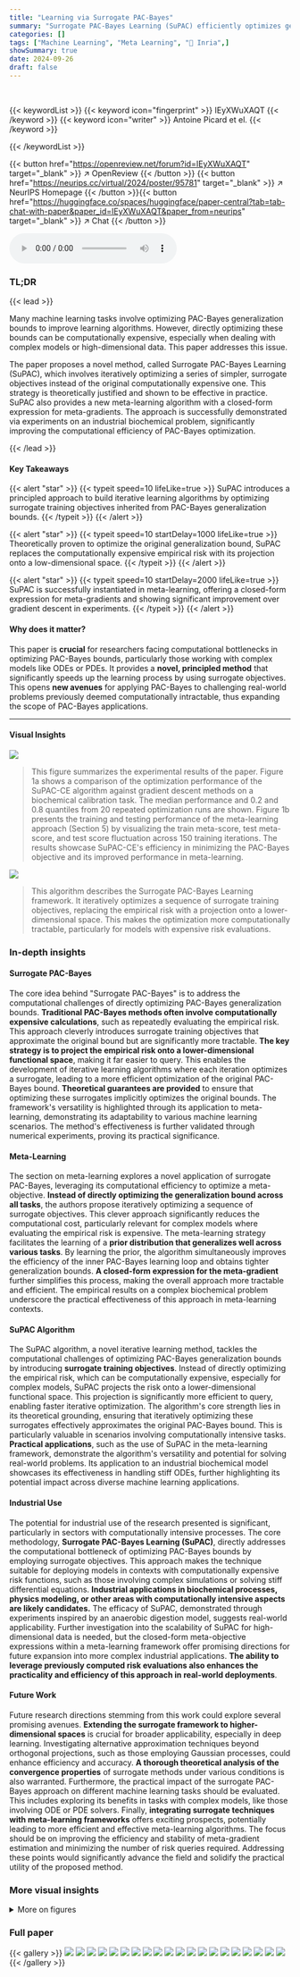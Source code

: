 ```yaml
---
title: "Learning via Surrogate PAC-Bayes"
summary: "Surrogate PAC-Bayes Learning (SuPAC) efficiently optimizes generalization bounds by iteratively optimizing surrogate training objectives, enabling faster and more scalable learning for complex models."
categories: []
tags: ["Machine Learning", "Meta Learning", "🏢 Inria",]
showSummary: true
date: 2024-09-26
draft: false
---
```


<br>

{{< keywordList >}}
{{< keyword icon="fingerprint" >}} IEyXWuXAQT {{< /keyword >}}
{{< keyword icon="writer" >}} Antoine Picard et el. {{< /keyword >}}
 
{{< /keywordList >}}

{{< button href="https://openreview.net/forum?id=IEyXWuXAQT" target="_blank" >}}
↗ OpenReview
{{< /button >}}
{{< button href="https://neurips.cc/virtual/2024/poster/95781" target="_blank" >}}
↗ NeurIPS Homepage
{{< /button >}}{{< button href="https://huggingface.co/spaces/huggingface/paper-central?tab=tab-chat-with-paper&paper_id=IEyXWuXAQT&paper_from=neurips" target="_blank" >}}
↗ Chat
{{< /button >}}



<audio controls>
    <source src="https://ai-paper-reviewer.com/IEyXWuXAQT/podcast.wav" type="audio/wav">
    Your browser does not support the audio element.
</audio>


### TL;DR


{{< lead >}}

Many machine learning tasks involve optimizing PAC-Bayes generalization bounds to improve learning algorithms. However, directly optimizing these bounds can be computationally expensive, especially when dealing with complex models or high-dimensional data.  This paper addresses this issue. 

The paper proposes a novel method, called Surrogate PAC-Bayes Learning (SuPAC), which involves iteratively optimizing a series of simpler, surrogate objectives instead of the original computationally expensive one.  This strategy is theoretically justified and shown to be effective in practice. SuPAC also provides a new meta-learning algorithm with a closed-form expression for meta-gradients. The approach is successfully demonstrated via experiments on an industrial biochemical problem, significantly improving the computational efficiency of PAC-Bayes optimization.

{{< /lead >}}


#### Key Takeaways

{{< alert "star" >}}
{{< typeit speed=10 lifeLike=true >}} SuPAC introduces a principled approach to build iterative learning algorithms by optimizing surrogate training objectives inherited from PAC-Bayes generalization bounds. {{< /typeit >}}
{{< /alert >}}

{{< alert "star" >}}
{{< typeit speed=10 startDelay=1000 lifeLike=true >}} Theoretically proven to optimize the original generalization bound, SuPAC replaces the computationally expensive empirical risk with its projection onto a low-dimensional space. {{< /typeit >}}
{{< /alert >}}

{{< alert "star" >}}
{{< typeit speed=10 startDelay=2000 lifeLike=true >}} SuPAC is successfully instantiated in meta-learning, offering a closed-form expression for meta-gradients and showing significant improvement over gradient descent in experiments. {{< /typeit >}}
{{< /alert >}}

#### Why does it matter?
This paper is **crucial** for researchers facing computational bottlenecks in optimizing PAC-Bayes bounds, particularly those working with complex models like ODEs or PDEs.  It provides a **novel, principled method** that significantly speeds up the learning process by using surrogate objectives. This opens **new avenues** for applying PAC-Bayes to challenging real-world problems previously deemed computationally intractable, thus expanding the scope of PAC-Bayes applications.

------
#### Visual Insights



![](https://ai-paper-reviewer.com/IEyXWuXAQT/figures_8_1.jpg)

> This figure summarizes the experimental results of the paper.  Figure 1a shows a comparison of the optimization performance of the SuPAC-CE algorithm against gradient descent methods on a biochemical calibration task. The median performance and 0.2 and 0.8 quantiles from 20 repeated optimization runs are shown. Figure 1b presents the training and testing performance of the meta-learning approach (Section 5) by visualizing the train meta-score, test meta-score, and test score fluctuation across 150 training iterations. The results showcase SuPAC-CE's efficiency in minimizing the PAC-Bayes objective and its improved performance in meta-learning.





![](https://ai-paper-reviewer.com/IEyXWuXAQT/tables_2_1.jpg)

> This algorithm describes the Surrogate PAC-Bayes Learning framework.  It iteratively optimizes a sequence of surrogate training objectives, replacing the empirical risk with a projection onto a lower-dimensional space.  This makes the optimization more computationally tractable, particularly for models with expensive risk evaluations.





### In-depth insights


#### Surrogate PAC-Bayes
The core idea behind "Surrogate PAC-Bayes" is to address the computational challenges of directly optimizing PAC-Bayes generalization bounds.  **Traditional PAC-Bayes methods often involve computationally expensive calculations**, such as repeatedly evaluating the empirical risk. This approach cleverly introduces surrogate training objectives that approximate the original bound but are significantly more tractable.  **The key strategy is to project the empirical risk onto a lower-dimensional functional space**, making it far easier to query. This enables the development of iterative learning algorithms where each iteration optimizes a surrogate, leading to a more efficient optimization of the original PAC-Bayes bound.  **Theoretical guarantees are provided** to ensure that optimizing these surrogates implicitly optimizes the original bounds.  The framework's versatility is highlighted through its application to meta-learning, demonstrating its adaptability to various machine learning scenarios. The method's effectiveness is further validated through numerical experiments, proving its practical significance.

#### Meta-Learning
The section on meta-learning explores a novel application of surrogate PAC-Bayes, leveraging its computational efficiency to optimize a meta-objective.  **Instead of directly optimizing the generalization bound across all tasks**, the authors propose iteratively optimizing a sequence of surrogate objectives. This clever approach significantly reduces the computational cost, particularly relevant for complex models where evaluating the empirical risk is expensive.  The meta-learning strategy facilitates the learning of a **prior distribution that generalizes well across various tasks**.  By learning the prior, the algorithm simultaneously improves the efficiency of the inner PAC-Bayes learning loop and obtains tighter generalization bounds.  **A closed-form expression for the meta-gradient** further simplifies this process, making the overall approach more tractable and efficient.  The empirical results on a complex biochemical problem underscore the practical effectiveness of this approach in meta-learning contexts.

#### SuPAC Algorithm
The SuPAC algorithm, a novel iterative learning method, tackles the computational challenges of optimizing PAC-Bayes generalization bounds by introducing **surrogate training objectives**.  Instead of directly optimizing the empirical risk, which can be computationally expensive, especially for complex models, SuPAC projects the risk onto a lower-dimensional functional space.  This projection is significantly more efficient to query, enabling faster iterative optimization. The algorithm's core strength lies in its theoretical grounding, ensuring that iteratively optimizing these surrogates effectively approximates the original PAC-Bayes bound.  This is particularly valuable in scenarios involving computationally intensive tasks.  **Practical applications**, such as the use of SuPAC in the meta-learning framework, demonstrate the algorithm's versatility and potential for solving real-world problems.  Its application to an industrial biochemical model showcases its effectiveness in handling stiff ODEs, further highlighting its potential impact across diverse machine learning applications.

#### Industrial Use
The potential for industrial use of the research presented is significant, particularly in sectors with computationally intensive processes.  The core methodology, **Surrogate PAC-Bayes Learning (SuPAC)**, directly addresses the computational bottleneck of optimizing PAC-Bayes bounds by employing surrogate objectives. This approach makes the technique suitable for deploying models in contexts with computationally expensive risk functions, such as those involving complex simulations or solving stiff differential equations.  **Industrial applications in biochemical processes, physics modeling, or other areas with computationally intensive aspects are likely candidates.**  The efficacy of SuPAC, demonstrated through experiments inspired by an anaerobic digestion model, suggests real-world applicability.  Further investigation into the scalability of SuPAC for high-dimensional data is needed, but the closed-form meta-objective expressions within a meta-learning framework offer promising directions for future expansion into more complex industrial applications. **The ability to leverage previously computed risk evaluations also enhances the practicality and efficiency of this approach in real-world deployments**.

#### Future Work
Future research directions stemming from this work could explore several promising avenues. **Extending the surrogate framework to higher-dimensional spaces** is crucial for broader applicability, especially in deep learning.  Investigating alternative approximation techniques beyond orthogonal projections, such as those employing Gaussian processes, could enhance efficiency and accuracy.  **A thorough theoretical analysis of the convergence properties** of surrogate methods under various conditions is also warranted.  Furthermore, the practical impact of the surrogate PAC-Bayes approach on different machine learning tasks should be evaluated. This includes exploring its benefits in tasks with complex models, like those involving ODE or PDE solvers. Finally, **integrating surrogate techniques with meta-learning frameworks** offers exciting prospects, potentially leading to more efficient and effective meta-learning algorithms.  The focus should be on improving the efficiency and stability of meta-gradient estimation and minimizing the number of risk queries required.  Addressing these points would significantly advance the field and solidify the practical utility of the proposed method.


### More visual insights

<details>
<summary>More on figures
</summary>


![](https://ai-paper-reviewer.com/IEyXWuXAQT/figures_16_1.jpg)

> This figure illustrates the workflow of the SuPAC-CE algorithm. It shows how new predictors are sampled from the current posterior distribution, their scores are evaluated, weighted according to their Voronoi cells, and used in a linear least squares task to approximate the score function.  The approximated score is then used to update the posterior distribution iteratively, until convergence is achieved.


![](https://ai-paper-reviewer.com/IEyXWuXAQT/figures_16_2.jpg)

> The figure compares the performance of the proposed SuPAC-CE algorithm to standard gradient descent for an industrial biochemical calibration task (Figure 1a).  It also shows results for a meta-learning approach where the algorithm learns a better prior (Figure 1b). The key finding is that SuPAC-CE is significantly more efficient in minimizing the PAC-Bayes bound than gradient descent.


![](https://ai-paper-reviewer.com/IEyXWuXAQT/figures_17_1.jpg)

> This figure displays the results of two experiments.  The first (Figure 1a) compares the performance of SuPAC-CE to gradient descent methods on a biochemical calibration task, showing SuPAC-CE's superior performance in minimizing the PAC-Bayes objective. The second (Figure 1b) illustrates the results of applying SuPAC-CE to a meta-learning framework (as discussed in Section 5), demonstrating the algorithm's effectiveness in improving meta-objective scores across multiple training tasks and generalizing well to unseen test tasks.


![](https://ai-paper-reviewer.com/IEyXWuXAQT/figures_18_1.jpg)

> This figure shows the results of experiments comparing the performance of the proposed SuPAC-CE algorithm with gradient descent methods for a biochemical calibration task (Figure 1a) and a meta-learning approach (Figure 1b). Figure 1a illustrates that SuPAC-CE is more efficient and stable than gradient descent in minimizing the PAC-Bayes bound.  Figure 1b demonstrates the meta-learning approach where SuPAC-CE significantly improves the meta-objective, showing its ability to learn a good prior for better generalization.


![](https://ai-paper-reviewer.com/IEyXWuXAQT/figures_18_2.jpg)

> This figure shows the results of experiments comparing the performance of the proposed algorithm SuPAC-CE with gradient descent methods on a biochemical calibration task (Figure 1a) and a meta-learning approach (Figure 1b). Figure 1a shows that SuPAC-CE is significantly more efficient than gradient descent at minimizing the PAC-Bayes bound.  Figure 1b demonstrates the effectiveness of the meta-learning strategy for improving generalization performance.


![](https://ai-paper-reviewer.com/IEyXWuXAQT/figures_19_1.jpg)

> This figure shows the performance of the SuPAC-CE algorithm under various hyperparameter settings.  The x-axis represents the number of risk queries, and the y-axis represents the PAC-Bayes objective.  Multiple runs are shown for each set of hyperparameters, indicating the variability in performance.  The results demonstrate a trade-off between speed and stability; insufficient regularization leads to instability, while excessive regularization slows down the optimization process.


</details>






### Full paper

{{< gallery >}}
<img src="https://ai-paper-reviewer.com/IEyXWuXAQT/1.png" class="grid-w50 md:grid-w33 xl:grid-w25" />
<img src="https://ai-paper-reviewer.com/IEyXWuXAQT/2.png" class="grid-w50 md:grid-w33 xl:grid-w25" />
<img src="https://ai-paper-reviewer.com/IEyXWuXAQT/3.png" class="grid-w50 md:grid-w33 xl:grid-w25" />
<img src="https://ai-paper-reviewer.com/IEyXWuXAQT/4.png" class="grid-w50 md:grid-w33 xl:grid-w25" />
<img src="https://ai-paper-reviewer.com/IEyXWuXAQT/5.png" class="grid-w50 md:grid-w33 xl:grid-w25" />
<img src="https://ai-paper-reviewer.com/IEyXWuXAQT/6.png" class="grid-w50 md:grid-w33 xl:grid-w25" />
<img src="https://ai-paper-reviewer.com/IEyXWuXAQT/7.png" class="grid-w50 md:grid-w33 xl:grid-w25" />
<img src="https://ai-paper-reviewer.com/IEyXWuXAQT/8.png" class="grid-w50 md:grid-w33 xl:grid-w25" />
<img src="https://ai-paper-reviewer.com/IEyXWuXAQT/9.png" class="grid-w50 md:grid-w33 xl:grid-w25" />
<img src="https://ai-paper-reviewer.com/IEyXWuXAQT/10.png" class="grid-w50 md:grid-w33 xl:grid-w25" />
<img src="https://ai-paper-reviewer.com/IEyXWuXAQT/11.png" class="grid-w50 md:grid-w33 xl:grid-w25" />
<img src="https://ai-paper-reviewer.com/IEyXWuXAQT/12.png" class="grid-w50 md:grid-w33 xl:grid-w25" />
<img src="https://ai-paper-reviewer.com/IEyXWuXAQT/13.png" class="grid-w50 md:grid-w33 xl:grid-w25" />
<img src="https://ai-paper-reviewer.com/IEyXWuXAQT/14.png" class="grid-w50 md:grid-w33 xl:grid-w25" />
<img src="https://ai-paper-reviewer.com/IEyXWuXAQT/15.png" class="grid-w50 md:grid-w33 xl:grid-w25" />
<img src="https://ai-paper-reviewer.com/IEyXWuXAQT/16.png" class="grid-w50 md:grid-w33 xl:grid-w25" />
<img src="https://ai-paper-reviewer.com/IEyXWuXAQT/17.png" class="grid-w50 md:grid-w33 xl:grid-w25" />
<img src="https://ai-paper-reviewer.com/IEyXWuXAQT/18.png" class="grid-w50 md:grid-w33 xl:grid-w25" />
<img src="https://ai-paper-reviewer.com/IEyXWuXAQT/19.png" class="grid-w50 md:grid-w33 xl:grid-w25" />
<img src="https://ai-paper-reviewer.com/IEyXWuXAQT/20.png" class="grid-w50 md:grid-w33 xl:grid-w25" />
{{< /gallery >}}
